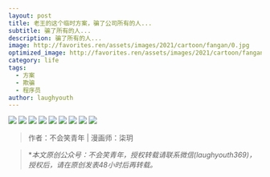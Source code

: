 ```yaml
---
layout: post
title: 老王的这个临时方案，骗了公司所有的人...
subtitle: 骗了所有的人...
description: 骗了所有的人...
image: http://favorites.ren/assets/images/2021/cartoon/fangan/0.jpg
optimized_image: http://favorites.ren/assets/images/2021/cartoon/fangan/0.jpg
category: life
tags:
  - 方案
  - 欺骗
  - 程序员
author: laughyouth
---
```


![](http://favorites.ren/assets/images/2021/cartoon/fangan/640.jpeg)
![](http://favorites.ren/assets/images/2021/cartoon/fangan/640-1.jpeg)
![](http://favorites.ren/assets/images/2021/cartoon/fangan/640-2.jpeg)
![](http://favorites.ren/assets/images/2021/cartoon/fangan/640-3.jpeg)
![](http://favorites.ren/assets/images/2021/cartoon/fangan/640-4.jpeg)
![](http://favorites.ren/assets/images/2021/cartoon/fangan/640-5.jpeg)
![](http://favorites.ren/assets/images/2021/cartoon/fangan/640-6.jpeg)
![](http://favorites.ren/assets/images/2021/cartoon/fangan/640-7.jpeg)
![](http://favorites.ren/assets/images/2021/cartoon/fangan/640-8.jpeg)


>作者：不会笑青年 | 漫画师：柒玥

>**本文原创公众号：不会笑青年，授权转载请联系微信(laughyouth369)，授权后，请在原创发表48小时后再转载。*